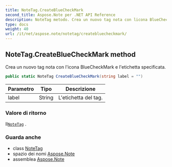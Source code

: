```yaml
---
title: NoteTag.CreateBlueCheckMark
second_title: Aspose.Note per .NET API Reference
description: NoteTag metodo. Crea un nuovo tag nota con licona BlueCheckMark e letichetta specificata.
type: docs
weight: 40
url: /it/net/aspose.note/notetag/createbluecheckmark/
---
```

## NoteTag.CreateBlueCheckMark method

Crea un nuovo tag nota con l'icona BlueCheckMark e l'etichetta specificata.

```csharp
public static NoteTag CreateBlueCheckMark(string label = "")
```

| Parametro | Tipo | Descrizione |
| --- | --- | --- |
| label | String | L'etichetta del tag. |

### Valore di ritorno

Il[`NoteTag`](../) .

### Guarda anche

* class [NoteTag](../)
* spazio dei nomi [Aspose.Note](../../notetag/)
* assemblea [Aspose.Note](../../../)



